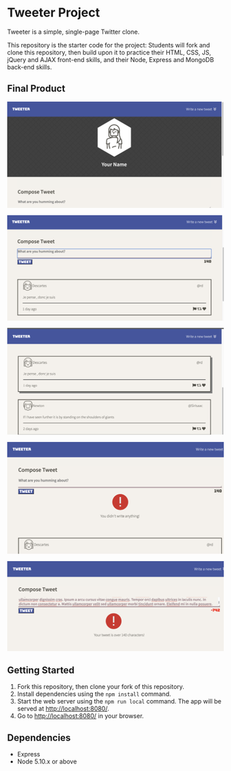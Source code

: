 # Tweeter Project

Tweeter is a simple, single-page Twitter clone.

This repository is the starter code for the project: Students will fork and clone this repository, then build upon it to practice their HTML, CSS, JS, jQuery and AJAX front-end skills, and their Node, Express and MongoDB back-end skills.

## Final Product 
!["Screenshot of header and nav bar"](https://github.com/ohgeejoe/tweeter/blob/master/docs/header-nav.png?raw=true)

!["Screenshot of tweet compose"](https://github.com/ohgeejoe/tweeter/blob/master/docs/compose.png?raw=true)

!["Screenshot of tweets"](https://github.com/ohgeejoe/tweeter/blob/master/docs/tweets.png?raw=true)

!["Screenshot of no character error"](https://github.com/ohgeejoe/tweeter/blob/master/docs/nochar.png?raw=true)

!["Screenshot of over character limit error"](https://github.com/ohgeejoe/tweeter/blob/master/docs/Overchar.png?raw=true)





## Getting Started

1. Fork this repository, then clone your fork of this repository.
2. Install dependencies using the `npm install` command.
3. Start the web server using the `npm run local` command. The app will be served at <http://localhost:8080/>.
4. Go to <http://localhost:8080/> in your browser.

## Dependencies

- Express
- Node 5.10.x or above
